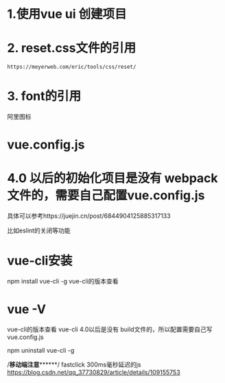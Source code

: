 # 1.使用vue ui 创建项目

# 2.  reset.css文件的引用
    https://meyerweb.com/eric/tools/css/reset/
# 3.  font的引用
阿里图标

#  vue.config.js
# 4.0 以后的初始化项目是没有 webpack文件的，需要自己配置vue.config.js
具体可以参考https://juejin.cn/post/6844904125885317133

比如eslint的关闭等功能


# vue-cli安装

npm install vue-cli -g
vue-cli的版本查看

# vue -V
vue-cli的版本查看
vue-cli 4.0以后是没有 build文件的，所以配置需要自己写vue.config.js 



npm uninstall vue-cli -g


/****************移动端注意**********************/
fastclick 300ms毫秒延迟的js
https://blog.csdn.net/qq_37730829/article/details/109155753